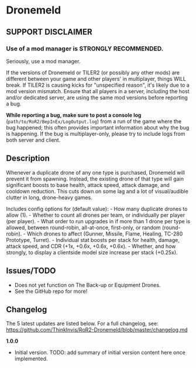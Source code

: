 ﻿# Dronemeld

## SUPPORT DISCLAIMER

### Use of a mod manager is STRONGLY RECOMMENDED.

Seriously, use a mod manager.

If the versions of Dronemeld or TILER2 (or possibly any other mods) are different between your game and other players' in multiplayer, things WILL break. If TILER2 is causing kicks for "unspecified reason", it's likely due to a mod version mismatch. Ensure that all players in a server, including the host and/or dedicated server, are using the same mod versions before reporting a bug.

**While reporting a bug, make sure to post a console log** (`path/to/RoR2/BepInEx/LogOutput.log`) from a run of the game where the bug happened; this often provides important information about why the bug is happening. If the bug is multiplayer-only, please try to include logs from both server and client.

## Description

Whenever a duplicate drone of any one type is purchased, Dronemeld will prevent it from spawning. Instead, the existing drone of that type will gain significant boosts to base health, attack speed, attack damage, and cooldown reduction. This cuts down on some lag and a lot of visual/audible clutter in long, drone-heavy games.

Includes config options for (default value):
	- How many duplicate drones to allow (1).
	- Whether to count all drones per team, or individually per player (per player).
	- What order to run upgrades in if more than 1 drone per type is allowed, between round-robin, all-at-once, first-only, or random (round-robin).
	- Which drones to affect (Gunner, Missile, Flame, Healing, TC-280 Prototype, Turret).
	- Individual stat boosts per stack for health, damage, attack speed, and CDR (+1x, +0.6x, +0.6x, +0.6x).
	- Whether, and how strongly, to display a clientside model size increase per stack (+0.25x).

## Issues/TODO

- Does not yet function on The Back-up or Equipment Drones.
- See the GitHub repo for more!

## Changelog

The 5 latest updates are listed below. For a full changelog, see: https://github.com/ThinkInvis/RoR2-Dronemeld/blob/master/changelog.md

**1.0.0**

- Initial version. TODO: add summary of initial version content here once implemented.